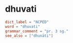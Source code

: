 # dhuvati

``` toml
dict_label = "NCPED"
word = "dhuvati"
grammar_comment = "pr. 3 sg."
see_also = ["dhunāti"]
```

